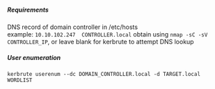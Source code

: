 ##### Requirements
DNS record of domain controller in /etc/hosts   
	example: `10.10.102.247  CONTROLLER.local`
	obtain using `nmap -sC -sV CONTROLLER_IP`, or leave blank for kerbrute to attempt DNS lookup


##### User enumeration

```
kerbrute userenum --dc DOMAIN_CONTROLLER.local -d TARGET.local WORDLIST
```
 